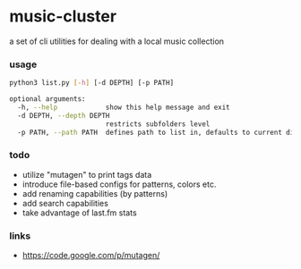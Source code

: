 # music-cluster

a set of cli utilities for dealing with a local music collection

### usage

``` bash
python3 list.py [-h] [-d DEPTH] [-p PATH]

optional arguments:
  -h, --help            show this help message and exit
  -d DEPTH, --depth DEPTH
                        restricts subfolders level
  -p PATH, --path PATH  defines path to list in, defaults to current dir
```

### todo

* utilize "mutagen" to print tags data
* introduce file-based configs for patterns, colors etc.
* add renaming capabilities (by patterns)
* add search capabilities
* take advantage of last.fm stats

### links

* https://code.google.com/p/mutagen/
